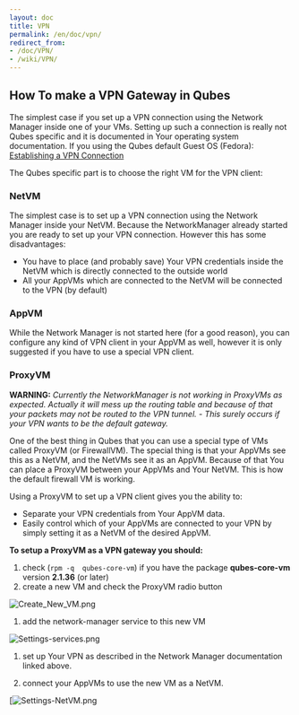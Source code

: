 ```yaml
---
layout: doc
title: VPN
permalink: /en/doc/vpn/
redirect_from:
- /doc/VPN/
- /wiki/VPN/
---
```


How To make a VPN Gateway in Qubes
----------------------------------

The simplest case if you set up a VPN connection using the Network Manager inside one of your VMs. Setting up such a connection is really not Qubes specific and it is documented in Your operating system documentation. If you using the Qubes default Guest OS (Fedora): [Establishing a VPN Connection](http://docs.fedoraproject.org/en-US/Fedora/18/html/System_Administrators_Guide/sec-Establishing_a_VPN_Connection.html)

The Qubes specific part is to choose the right VM for the VPN client:

### NetVM

The simplest case is to set up a VPN connection using the Network Manager inside your NetVM. Because the NetworkManager already started you are ready to set up your VPN connection. However this has some disadvantages:

-   You have to place (and probably save) Your VPN credentials inside the NetVM which is directly connected to the outside world
-   All your AppVMs which are connected to the NetVM will be connected to the VPN (by default)

### AppVM

While the Network Manager is not started here (for a good reason), you can configure any kind of VPN client in your AppVM as well, however it is only suggested if you have to use a special VPN client.

### ProxyVM

**WARNING:** *Currently the NetworkManager is not working in ProxyVMs as expected. Actually it will mess up the routing table and because of that your packets may not be routed to the VPN tunnel. - This surely occurs if your VPN wants to be the default gateway.*

One of the best thing in Qubes that you can use a special type of VMs called ProxyVM (or FirewallVM). The special thing is that your AppVMs see this as a NetVM, and the NetVMs see it as an AppVM. Because of that You can place a ProxyVM between your AppVMs and Your NetVM. This is how the default firewall VM is working.

Using a ProxyVM to set up a VPN client gives you the ability to:

-   Separate your VPN credentials from Your AppVM data.
-   Easily control which of your AppVMs are connected to your VPN by simply setting it as a NetVM of the desired AppVM.

**To setup a ProxyVM as a VPN gateway you should:**

1.  check (`rpm -q  qubes-core-vm`) if you have the package **qubes-core-vm** version **2.1.36** (or later)
2.  create a new VM and check the ProxyVM radio button

![Create\_New\_VM.png](/attachment/wiki/VPN/Create_New_VM.png)

1.  add the network-manager service to this new VM

![Settings-services.png](/attachment/wiki/VPN/Settings-services.png)

1.  set up Your VPN as described in the Network Manager documentation linked above.

1.  connect your AppVMs to use the new VM as a NetVM.

[![Settings-NetVM.png](/attachment/wiki/VPN/Settings-NetVM.png)
